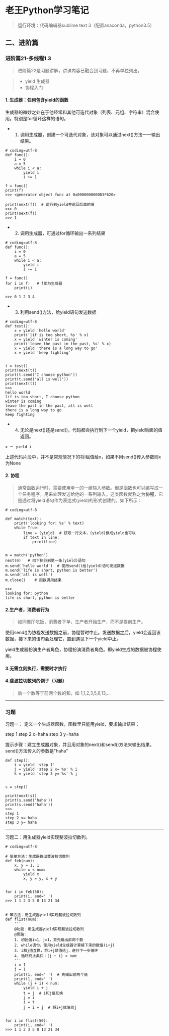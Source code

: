 # 老王Python学习笔记
> 运行环境：代码编辑器sublime text 3（配置anaconda，python3.5）
## 二、进阶篇

### 进阶篇21-多线程1.3
> 进阶篇22是习题讲解，讲课内容已融合到习题，不再单独列出。

>- yield 生成器
>- 协程入门


#### 1. 生成器：任何包含yield的函数
生成器的微妙之处在于他经常和其他可迭代对象（列表、元组、字符串）混合使用。特别是for循环这样的语句。

- 1. 调用生成器，创建一个可迭代对象，该对象可以通过next()方法一一输出结果。

```
# coding=utf-8
def func():
    i = 0
    a = 5
    while i < a:
        yield i
        i += 1

f = func()
print(f)
>>> <generator object func at 0x0000000000D3F620>

print(next(f))  # 运行到yield并返回后面的值
>>> 0
print(next(f))
>>> 1
```

- 2. 调用生成器，可通过for循环输出一系列结果

```
# coding=utf-8
def func():
    i = 0
    a = 5
    while i < a:
        yield i
        i += 1

f = func()
for i in f:   # f即为生成器
    print(i)

>>> 0 1 2 3 4
```
- 3. 利用send()方法，给yield语句发送数据

```
# coding=utf-8
def test():
    x = yield 'hello world'
    print('lif is too short, %s' % x)
    x = yield 'winter is coming'
    print('leave the past in the past, %s' % x)
    x = yield 'there is a long way to go'
    x = yield 'keep fighting'


t = test()
print(next(t))
print(t.send('I choose python'))
print(t.send('all is well'))
print(next(t))
>>>
hello world
lif is too short, I choose python
winter is coming
leave the past in the past, all is well
there is a long way to go
keep fighting
```

- 4. 无论是next()还是send()，代码都会执行到下一个yield，把yield后面的值返回。

```
x ＝ yield i
```
上述代码片段中，并不是常规情况下的将i赋值给x，如果不用send()传入参数则x为None


#### 2. 协程
> 通常函数运行时，需要使用单一的一组输入参数。但是函数也可以编写成一个任务程序，用来处理发送给他的一系列输入。这类函数就称之为**协程**，它是通过将yield语句作为表达式(yield)的形式创建的。如下所示：


```
# coding=utf-8

def match(text):
    print('looking for: %s' % text)
    while True:
        line = (yield)  # 获取一行文本，(yield)换成yield也可以
        if text in line:
            print(line)


m = match('python')
next(m)   # 向下执行到第一条(yield)语句
m.send('hello world')  # 使用send()给(yield)语句发送数据
m.send('life is short, python is better')
m.send('all is well')
m.close()    # 函数调用结束

>>>
looking for: python
life is short, python is better
```

#### 2.生产者，消费者行为
> 如同餐厅吃饭，消费者下单，生产者开始生产，而不是提前生产。

使用send()为协程发送数据之前，协程暂时中止。发送数据之后，yield会返回该数据，接下来的语句会处理它，直到遇见下一个yield中止。

yield生成器扮演生产者角色，协程扮演消费者角色。即yield生成的数据被协程使用。

#### 3.无需立刻执行，需要时才执行

#### 4.斐波拉切数列的例子（习题）
> 后一个数等于前两个数的和，如
1,1,2,3,5,8,13,...


---

### 习题

习题一：
定义一个生成器函数，函数里只能用yield，要求输出结果：

step 1
step 2 x=haha
step 3 y=haha

提示步骤：建立生成器对象，并且用对象的next()和send()方法来输出结果。
send()方法传入的参数是"haha"

```
def step():
    i = yield 'step 1'
    j = yield 'step 2 x= %s' % i
    k = yield 'step 3 y= %s' % j


s = step()

print(next(s))
print(s.send('haha'))
print(s.send('haha'))
>>>
step 1
step 2 x= haha
step 3 y= haha
```

---

习题二：用生成器yield实现斐波拉切数列。

```
# coding=utf-8

# 简单方法：生成器输出斐波拉切数列
def feb(num):
    x, y = 1, 1
    while x < num:
        yield x
        x, y = y, x + y


for i in feb(50):
    print(i, end=' ')
>>> 1 1 2 3 5 8 13 21 34


# 笨方法：用生成器yield实现斐波拉切数列
def flist(num):
    '''
    @功能：用生成器yield实现斐波拉切数列
    @思路：
    1. 初始值i=1，j=1，首先输出前两个数
    2. while语句，使用yield生成器计算接下来的数值(i+j)
    3. i和j值互换，将i+j赋值给j，进行下一步循环
    4. 循环终止条件：(j + i) < num
    '''
    i = 1
    j = 1
    print(1, end=' ')  # 先输出前两个值
    print(1, end=' ')
    while (j + i) < num:
        yield i + j
        t = j  # i和j值互换
        j = i
        i = t
        j = i + j  # 将i+j赋值给j


for i in flist(50):
    print(i, end=' ')
>>> 1 1 2 3 5 8 13 21 34
```
